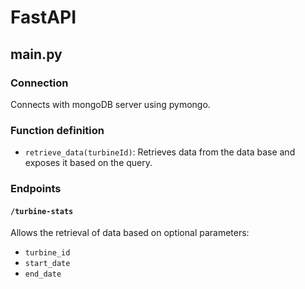 # FastAPI
## main.py
### Connection
Connects with mongoDB server using pymongo.
### Function definition
- `retrieve_data(turbineId)`: Retrieves data from the data base and exposes it based on the query.
### Endpoints
#### `/turbine-stats`
Allows the retrieval of data based on optional parameters:
- `turbine_id`
- `start_date`
- `end_date` 
